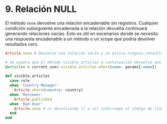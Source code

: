 # 9.  Relación NULL

El método `none` devuelve una relación encadenable sin registros. Cualquier condición subsiguiente encadenada a la relación devuelta continuará generando relaciones vacías. Esto es útil en escenarios donde se necesita una respuesta encadenable a un método o un scope que podría devolver resultados cero.

```ruby
Article.none # Devuelve una relación vacía y no activa ninguna consulta.
```

```ruby
# Se espera que el método visible_articles a continuación devuelva una Relación.
@articles = current_user.visible_articles.where(name: params[:name])
 
def visible_articles
  case role
  when 'Country Manager'
    Article.where(country: country)
  when 'Reviewer'
    Article.published
  when 'Bad User'
    Article.none # => devolviendo [] o nil interrumpe el código de llamada en este caso
  end
end
```



